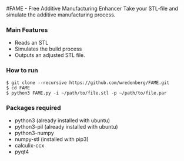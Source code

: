 #FAME - Free Additive Manufacturing Enhancer
Take your STL-file and simulate the additive manufacturing process.
### Main Features
* Reads an STL
* Simulates the build process
* Outputs an adjusted STL file.

### How to run
```
$ git clone --recursive https://github.com/wredenberg/FAME.git
$ cd FAME
$ python3 FAME.py -i ~/path/to/file.stl -p ~/path/to/file.par
```

### Packages required
* python3 (already installed with ubuntu)
* python3-pil (already installed with ubuntu)
* python3-numpy
* numpy-stl (installed with pip3)
* calculix-ccx
* pyqt4
